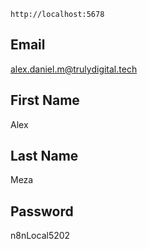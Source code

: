 ```
http://localhost:5678
```

## Email
alex.daniel.m@trulydigital.tech

## First Name
Alex

## Last Name
Meza

## Password
n8nLocal5202